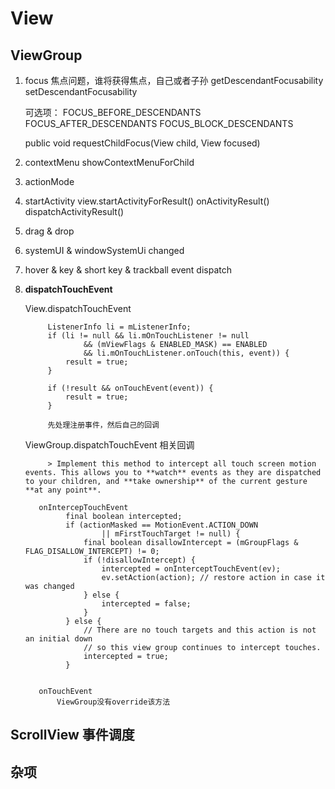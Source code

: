 # View



## ViewGroup
1. focus
    焦点问题，谁将获得焦点，自己或者子孙
    getDescendantFocusability
    setDescendantFocusability  

    可选项：
        FOCUS_BEFORE_DESCENDANTS
        FOCUS_AFTER_DESCENDANTS
        FOCUS_BLOCK_DESCENDANTS

    public void requestChildFocus(View child, View focused)

2. contextMenu
    showContextMenuForChild

3. actionMode

4. startActivity
    view.startActivityForResult()
    onActivityResult()
    dispatchActivityResult()

5. drag & drop

6. systemUI & windowSystemUi changed

7. hover & key & short key & trackball event dispatch

8. **dispatchTouchEvent**

    View.dispatchTouchEvent

            ListenerInfo li = mListenerInfo;
            if (li != null && li.mOnTouchListener != null
                    && (mViewFlags & ENABLED_MASK) == ENABLED
                    && li.mOnTouchListener.onTouch(this, event)) {
                result = true;
            }

            if (!result && onTouchEvent(event)) {
                result = true;
            }

            先处理注册事件，然后自己的回调

    ViewGroup.dispatchTouchEvent
        相关回调
        
            > Implement this method to intercept all touch screen motion events. This allows you to **watch** events as they are dispatched to your children, and **take ownership** of the current gesture **at any point**.

          onIntercepTouchEvent
                final boolean intercepted;
                if (actionMasked == MotionEvent.ACTION_DOWN
                        || mFirstTouchTarget != null) {
                    final boolean disallowIntercept = (mGroupFlags & FLAG_DISALLOW_INTERCEPT) != 0;
                    if (!disallowIntercept) {
                        intercepted = onInterceptTouchEvent(ev);
                        ev.setAction(action); // restore action in case it was changed
                    } else {
                        intercepted = false;
                    }
                } else {
                    // There are no touch targets and this action is not an initial down
                    // so this view group continues to intercept touches.
                    intercepted = true;
                }


          onTouchEvent
              ViewGroup没有override该方法


## ScrollView 事件调度





## 杂项

